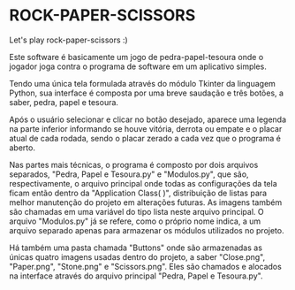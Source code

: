 # ROCK-PAPER-SCISSORS

Let's play rock-paper-scissors :)

Este software é basicamente um jogo de pedra-papel-tesoura onde o jogador joga contra o programa de software em um aplicativo simples.

Tendo uma única tela formulada através do módulo Tkinter da linguagem Python, sua interface é composta por uma breve saudação e três botões, a saber, pedra, papel e tesoura.

Após o usuário selecionar e clicar no botão desejado, aparece uma legenda na parte inferior informando se houve vitória, derrota ou empate e o placar atual de cada rodada, sendo o placar zerado a cada vez que o programa é aberto.

Nas partes mais técnicas, o programa é composto por dois arquivos separados, "Pedra, Papel e Tesoura.py" e "Modulos.py", que são, respectivamente, o arquivo principal onde todas as configurações da tela ficam então dentro da "Application Class( )", distribuição de listas para melhor manutenção do projeto em alterações futuras. As imagens também são chamadas em uma variável do tipo lista neste arquivo principal. O arquivo "Modulos.py" já se refere, como o próprio nome indica, a um arquivo separado apenas para armazenar os módulos utilizados no projeto.

Há também uma pasta chamada "Buttons" onde são armazenadas as únicas quatro imagens usadas dentro do projeto, a saber "Close.png", "Paper.png", "Stone.png" e "Scissors.png". Eles são chamados e alocados na interface através do arquivo principal "Pedra, Papel e Tesoura.py".

